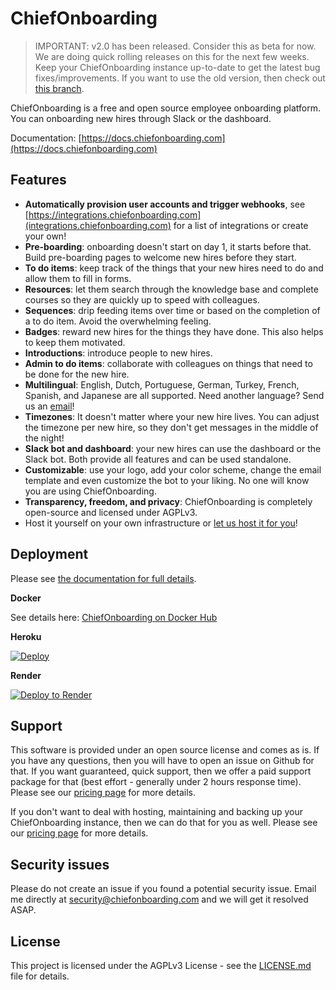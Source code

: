 # ChiefOnboarding

> IMPORTANT: v2.0 has been released. Consider this as beta for now. We are doing quick rolling releases on this for the next few weeks. Keep your ChiefOnboarding instance up-to-date to get the latest bug fixes/improvements. If you want to use the old version, then check out [this branch](https://github.com/chiefonboarding/ChiefOnboarding/tree/v1.x).

ChiefOnboarding is a free and open source employee onboarding platform. You can onboarding new hires through Slack or the dashboard. 

Documentation: [https://docs.chiefonboarding.com](https://docs.chiefonboarding.com)

## Features
- **Automatically provision user accounts and trigger webhooks**, see [https://integrations.chiefonboarding.com](integrations.chiefonboarding.com) for a list of integrations or create your own!
- **Pre-boarding**: onboarding doesn't start on day 1, it starts before that. Build pre-boarding pages to welcome new hires before they start.
- **To do items**: keep track of the things that your new hires need to do and allow them to fill in forms.
- **Resources**: let them search through the knowledge base and complete courses so they are quickly up to speed with colleagues.
- **Sequences**: drip feeding items over time or based on the completion of a to do item. Avoid the overwhelming feeling.  
- **Badges**: reward new hires for the things they have done. This also helps to keep them motivated.
- **Introductions**: introduce people to new hires.
- **Admin to do items**: collaborate with colleagues on things that need to be done for the new hire.
- **Multilingual**: English, Dutch, Portuguese, German, Turkey, French, Spanish, and Japanese are all supported. Need another language? Send us an [email](mailto:hell@chiefonboarding.com)!
- **Timezones**: It doesn't matter where your new hire lives. You can adjust the timezone per new hire, so they don't get messages in the middle of the night!
- **Slack bot and dashboard**: your new hires can use the dashboard or the Slack bot. Both provide all features and can be used standalone.
- **Customizable**: use your logo, add your color scheme, change the email template and even customize the bot to your liking. No one will know you are using ChiefOnboarding.
- **Transparency, freedom, and privacy**: ChiefOnboarding is completely open-source and licensed under AGPLv3.
- Host it yourself on your own infrastructure or [let us host it for you](https://chiefonboarding.com/pricing)!

## Deployment
Please see [the documentation for full details](https://docs.chiefonboarding.com).

**Docker**

See details here: [ChiefOnboarding on Docker Hub](https://hub.docker.com/r/chiefonboarding/chiefonboarding)

**Heroku**

[![Deploy](https://www.herokucdn.com/deploy/button.svg)](https://heroku.com/deploy?template=https://github.com/chiefonboarding/ChiefOnboarding/tree/v2.0)

**Render**

[![Deploy to Render](https://render.com/images/deploy-to-render-button.svg)](https://render.com/deploy?repo=https://github.com/chiefonboarding/chiefonboarding/tree/v2.0)


## Support
This software is provided under an open source license and comes as is. If you have any questions, then you will have to open an issue on Github for that. If you want guaranteed, quick support, then we offer a paid support package for that (best effort - generally under 2 hours response time). Please see our [pricing page](https://chiefonboarding.com/pricing) for more details. 

If you don't want to deal with hosting, maintaining and backing up your ChiefOnboarding instance, then we can do that for you as well. Please see our [pricing page](https://chiefonboarding.com/pricing) for more details.

## Security issues
Please do not create an issue if you found a potential security issue. Email me directly at security@chiefonboarding.com and we will get it resolved ASAP.

## License
This project is licensed under the AGPLv3 License - see the [LICENSE.md](LICENSE.md) file for details.
